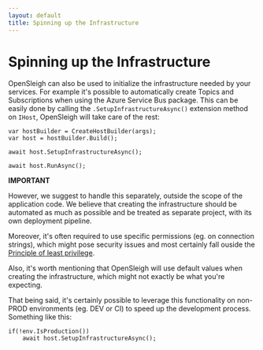 ```yaml
---
layout: default
title: Spinning up the Infrastructure
---
```


# Spinning up the Infrastructure
OpenSleigh can also be used to initialize the infrastructure needed by your services. For example it's possible to automatically create Topics and Subscriptions when using the Azure Service Bus package.
This can be easily done by calling the `.SetupInfrastructureAsync()` extension method on `IHost`, OpenSleigh will take care of the rest:

```
var hostBuilder = CreateHostBuilder(args);
var host = hostBuilder.Build();

await host.SetupInfrastructureAsync();

await host.RunAsync();
```

**IMPORTANT**

However, we suggest to handle this separately, outside the scope of the application code. We believe that creating the infrastructure should be automated as much as possible and be treated as separate project, with its own deployment pipeline.

Moreover, it's often required to use specific permissions (eg. on connection strings), which might pose security issues and most certainly fall ouside the [Principle of least privilege](https://en.wikipedia.org/wiki/Principle_of_least_privilege).

Also, it's worth mentioning that OpenSleigh will use default values when creating the infrastructure, which might not exactly be what you're expecting.

That being said, it's certainly possible to leverage this functionality on non-PROD environments (eg. DEV or CI) to speed up the development process. Something like this:
```
if(!env.IsProduction())
    await host.SetupInfrastructureAsync();
```